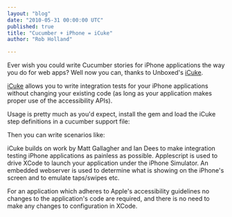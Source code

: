 ```yaml
---
layout: "blog"
date: "2010-05-31 00:00:00 UTC"
published: true
title: "Cucumber + iPhone = iCuke"
author: "Rob Holland"

---
```


Ever wish you could write Cucumber stories for iPhone applications the way you do for web apps? Well now you can, thanks to Unboxed's [iCuke](http://github.com/unboxed/icuke).

[iCuke](http://github.com/unboxed/icuke) allows you to write integration tests for your iPhone applications without changing your existing code (as long as your application makes proper use of the accessibility APIs).

Usage is pretty much as you'd expect, install the gem and load the iCuke step definitions in a cucumber support file:

<style lang="text/css" type="text/css">
.gist-syntax pre { font-size: 13px; }</style><script src="http://gist.github.com/373728.js?file=iphone.rb"><noscript><a href="http://gist.github.com/373728?file=iphone.rb">iphone.rb</a></noscript></script>

Then you can write scenarios like:

<script src="http://gist.github.com/373729.js?file=iphone.feature"><noscript><a href="http://gist.github.com/373729?file=iphone.feature">iphone.feature</a></noscript></script>

iCuke builds on work by Matt Gallagher and Ian Dees to make integration testing iPhone applications as painless as possible. Applescript is used to drive XCode to launch your application under the iPhone Simulator. An embedded webserver is used to determine what is showing on the iPhone's screen and to emulate taps/swipes etc.

For an application which adheres to Apple's accessibility guidelines no changes to the application's code are required, and there is no need to make any changes to configuration in XCode.


